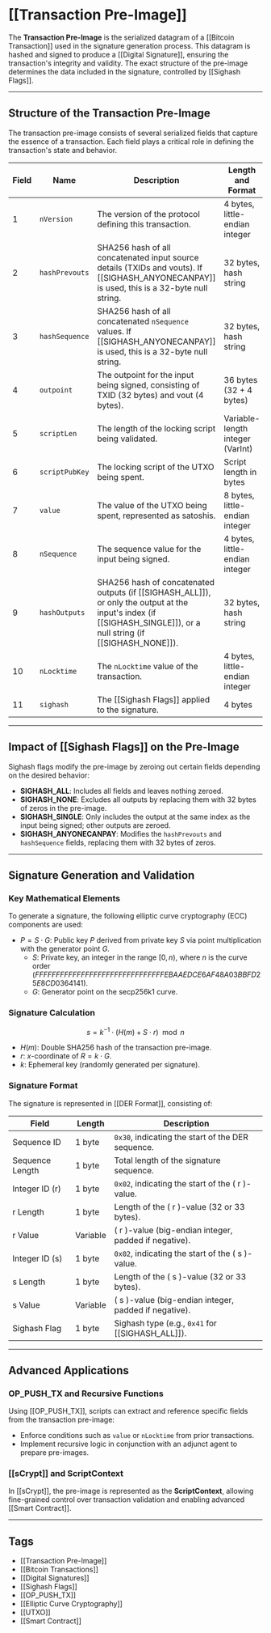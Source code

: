 # [[Transaction Pre-Image]]

The **Transaction Pre-Image** is the serialized datagram of a [[Bitcoin Transaction]] used in the signature generation process. This datagram is hashed and signed to produce a [[Digital Signature]], ensuring the transaction's integrity and validity. The exact structure of the pre-image determines the data included in the signature, controlled by [[Sighash Flags]].

---

## Structure of the Transaction Pre-Image

The transaction pre-image consists of several serialized fields that capture the essence of a transaction. Each field plays a critical role in defining the transaction's state and behavior.

| **Field**       | **Name**         | **Description**                                                                                                                                             | **Length and Format**                     |
|------------------|------------------|-------------------------------------------------------------------------------------------------------------------------------------------------------------|-------------------------------------------|
| 1               | `nVersion`       | The version of the protocol defining this transaction.                                                                                                      | 4 bytes, little-endian integer            |
| 2               | `hashPrevouts`   | SHA256 hash of all concatenated input source details (TXIDs and vouts). If [[SIGHASH_ANYONECANPAY]] is used, this is a 32-byte null string.                  | 32 bytes, hash string                     |
| 3               | `hashSequence`   | SHA256 hash of all concatenated `nSequence` values. If [[SIGHASH_ANYONECANPAY]] is used, this is a 32-byte null string.                                      | 32 bytes, hash string                     |
| 4               | `outpoint`       | The outpoint for the input being signed, consisting of TXID (32 bytes) and vout (4 bytes).                                                                   | 36 bytes (32 + 4 bytes)                   |
| 5               | `scriptLen`      | The length of the locking script being validated.                                                                                                           | Variable-length integer (VarInt)          |
| 6               | `scriptPubKey`   | The locking script of the UTXO being spent.                                                                                                                 | Script length in bytes                    |
| 7               | `value`          | The value of the UTXO being spent, represented as satoshis.                                                                                                 | 8 bytes, little-endian integer            |
| 8               | `nSequence`      | The sequence value for the input being signed.                                                                                                              | 4 bytes, little-endian integer            |
| 9               | `hashOutputs`    | SHA256 hash of concatenated outputs (if [[SIGHASH_ALL]]), or only the output at the input's index (if [[SIGHASH_SINGLE]]), or a null string (if [[SIGHASH_NONE]]). | 32 bytes, hash string                     |
| 10              | `nLocktime`      | The `nLocktime` value of the transaction.                                                                                                                   | 4 bytes, little-endian integer            |
| 11              | `sighash`        | The [[Sighash Flags]] applied to the signature.                                                                                                             | 4 bytes                                   |

---

## Impact of [[Sighash Flags]] on the Pre-Image

Sighash flags modify the pre-image by zeroing out certain fields depending on the desired behavior:

- **SIGHASH_ALL**: Includes all fields and leaves nothing zeroed.  
- **SIGHASH_NONE**: Excludes all outputs by replacing them with 32 bytes of zeros in the pre-image.  
- **SIGHASH_SINGLE**: Only includes the output at the same index as the input being signed; other outputs are zeroed.  
- **SIGHASH_ANYONECANPAY**: Modifies the `hashPrevouts` and `hashSequence` fields, replacing them with 32 bytes of zeros.  

---

## Signature Generation and Validation

### Key Mathematical Elements

To generate a signature, the following elliptic curve cryptography (ECC) components are used:

- $P = S \cdot G$: Public key $P$ derived from private key $S$ via point multiplication with the generator point $G$.  
  - $S$: Private key, an integer in the range $[0, n)$, where $n$ is the curve order ($FFFFFFFFFFFFFFFFFFFFFFFFFFFFFFFEBAAEDCE6AF48A03BBFD25E8CD0364141$).  
  - $G$: Generator point on the secp256k1 curve.  

### Signature Calculation

$$
s = k^{-1} \cdot (H(m) + S \cdot r) \mod n
$$

- $H(m)$: Double SHA256 hash of the transaction pre-image.  
- $r$: $x$-coordinate of $R = k \cdot G$.  
- $k$: Ephemeral key (randomly generated per signature).  

### Signature Format

The signature is represented in [[DER Format]], consisting of:

| **Field**         | **Length**       | **Description**                                                                                                                                                   |
|--------------------|------------------|-------------------------------------------------------------------------------------------------------------------------------------------------------------------|
| Sequence ID       | 1 byte           | `0x30`, indicating the start of the DER sequence.                                                                                                                 |
| Sequence Length   | 1 byte           | Total length of the signature sequence.                                                                                                                           |
| Integer ID (r)    | 1 byte           | `0x02`, indicating the start of the \( r \)-value.                                                                                                                |
| r Length          | 1 byte           | Length of the \( r \)-value (32 or 33 bytes).                                                                                                                     |
| r Value           | Variable         | \( r \)-value (big-endian integer, padded if negative).                                                                                                           |
| Integer ID (s)    | 1 byte           | `0x02`, indicating the start of the \( s \)-value.                                                                                                                |
| s Length          | 1 byte           | Length of the \( s \)-value (32 or 33 bytes).                                                                                                                     |
| s Value           | Variable         | \( s \)-value (big-endian integer, padded if negative).                                                                                                           |
| Sighash Flag      | 1 byte           | Sighash type (e.g., `0x41` for [[SIGHASH_ALL]]).                                                                                                                  |

---

## Advanced Applications

### OP_PUSH_TX and Recursive Functions
Using [[OP_PUSH_TX]], scripts can extract and reference specific fields from the transaction pre-image:
- Enforce conditions such as `value` or `nLocktime` from prior transactions.  
- Implement recursive logic in conjunction with an adjunct agent to prepare pre-images.  

### [[sCrypt]] and ScriptContext
In [[sCrypt]], the pre-image is represented as the **ScriptContext**, allowing fine-grained control over transaction validation and enabling advanced [[Smart Contract]].

---

## Tags

- [[Transaction Pre-Image]]  
- [[Bitcoin Transactions]]  
- [[Digital Signatures]]  
- [[Sighash Flags]]  
- [[OP_PUSH_TX]]  
- [[Elliptic Curve Cryptography]]  
- [[UTXO]]  
- [[Smart Contract]]  
